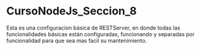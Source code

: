 # CursoNodeJs_Seccion_8

Esta es una configuracion básica de RESTServer, en donde todas las funcionalidades básicas están configuradas, funcionando y separadas por funcionalidad para que sea mas facil su mantenimiento.